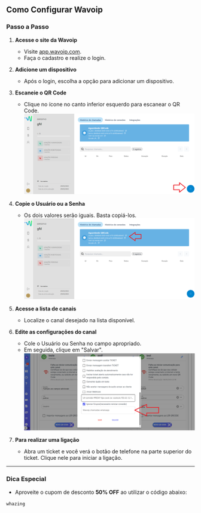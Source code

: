 ## Como Configurar Wavoip

### Passo a Passo

1. **Acesse o site da Wavoip**  
   - Visite [app.wavoip.com](https://app.wavoip.com/).  
   - Faça o cadastro e realize o login.

2. **Adicione um dispositivo**  
   - Após o login, escolha a opção para adicionar um dispositivo.  

3. **Escaneie o QR Code**  
   - Clique no ícone no canto inferior esquerdo para escanear o QR Code.  
     ![wavoip](wavoip.png)

4. **Copie o Usuário ou a Senha**  
   - Os dois valores serão iguais. Basta copiá-los.  
     ![wavoip2](wavoip2.png)

5. **Acesse a lista de canais**  
   - Localize o canal desejado na lista disponível.

6. **Edite as configurações do canal**  
   - Cole o Usuário ou Senha no campo apropriado.  
   - Em seguida, clique em "Salvar".  
     ![Canal](canal.png)

7. **Para realizar uma ligação**  
   - Abra um ticket e você verá o botão de telefone na parte superior do ticket. Clique nele para iniciar a ligação.

---

### Dica Especial  
- Aproveite o cupom de desconto **50% OFF** ao utilizar o código abaixo:

```bash
whazing
```